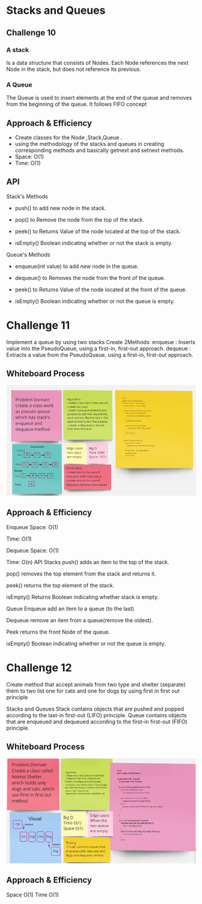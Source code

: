 # Stacks and Queues

## Challenge 10
 ### A stack
Is a data structure that consists of Nodes. Each Node references the next Node in the stack, but does not reference its previous.
### A Queue 
The Queue is used to insert elements at the end of the queue and removes from the beginning of the queue. It follows FIFO concept

## Approach & Efficiency
- Create  classes for the Node ,Stack,Queue .
- using the methodology of the stacks and queues in creating corresponding methods and basically getnext and setnext methods.
- Space: O(1)
- Time: O(1)

## API
 Stack's Methods
- push() to add new node in the stack.

- pop() to Remove the node from the top of the stack.

- peek() to Returns Value of the node located at the top of the stack.

- isEmpty()  Boolean indicating whether or not the stack is empty.

 Queue's Methods
 - enqueue(int value) to add new node in the queue.

 - dequeue() to Removes the node from the front of the queue.

 - peek() to Returns Value of the node located at the front of the queue.

 - isEmpty()  Boolean indicating whether or not the queue is empty.

 # Challenge 11
Implement a queue by using two stacks
Create 2Methods:
enqueue : Inserts value into the PseudoQueue, using a first-in, first-out approach.
dequeue : Extracts a value from the PseudoQueue, using a first-in, first-out approach.

## Whiteboard Process

![](codechallenge11.png)

## Approach & Efficiency
Enqueue
Space: O(1)

Time: O(1)

Dequeue
Space: O(1)

Time: O(n)
API
Stacks
push() adds an item to the top of the stack.

pop()  removes the top element from the stack and returns it.

peek()  returns the top element of the stack.

isEmpty()  Returns Boolean indicating whether stack is empty.

Queue
Enqueue  add an item to a queue (to the last)

Dequeue  remove an item from a queue(remove the oldest).

Peek  returns the front Node of the queue.

isEmpty() Boolean indicating whether or not the queue is empty.


 # Challenge 12

Create method that accept animals from two type and shelter (separate) them to two list one for cats and one for dogs by using first in first out principle

Stacks and Queues
Stack contains objects that are pushed and popped according to the last-in first-out (LIFO) principle.
Queue contains objects that are enqueued and dequeued according to the first-in first-out (FIFO) principle.


## Whiteboard Process


![](codeChallenge12.png)


## Approach & Efficiency
Space O(1) Time O(1)